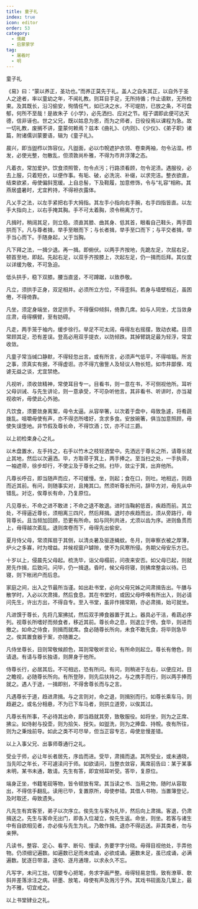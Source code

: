 ```yaml
---
title: 童子礼
index: true
icon: editor
order: 53
category:
  - 儒藏
  - 启蒙蒙学
tag:
  - 屠羲时
  - 明
---
```


童子礼  

《易》曰：“蒙以养正，圣功也。”而养正莫先于礼。盖人之自失其正，以自外于圣人之途者，率以童幼之年，不闻礼教。则耳目手足，无所持循；作止语默，无所检束。及其既长，沿习偷安，徇情任气，如已决之水，不可堤防，已放之条，不可盘郁，何所不至哉！是故朱子《小学》，必先洒扫、应对之节。程子谓即此便可达天德，信非诬也。世之父兄，既以姑息为恩，而为之师者，日役役焉以课程为急。故一切礼教，废搁不讲，童蒙何赖焉？兹本《曲礼》、《内则》、《少仪》、《弟子职》诸篇，附诸儒训蒙要语，辑为《童子礼》。  

晨兴，即当盥栉以饰容仪。凡盥面，必以巾帨遮护衣领、卷束两袖，勿令沾湿。栉发，必使光整，勿散乱，但须敦尚朴雅，不得为市井浮薄之态。  

凡着衣，常加爱护。饮食须照管，勿令点污；行路须看顾，勿令泥渍。遇服役，必去上服，只着短衣，以便作事。有垢、破，必洗浣、补缀，以求完洁。整衣欲直，结束欲紧，毋使偏斜宽缓。上自总髻，下及鞋履，加意修饰，令与“礼容”相称。其燕居盛暑时，尤宜矜持，不得袒衣露体。  

凡乂手之法，以左手紧把右手大拇指。其左手小指向右手腕，右手四指皆直。以左手大指向上，以右手掩其胸。手不可太着胸，须令稍离方寸。  

凡揖时，稍阔其足，则立稳。须直其膝、曲其身、低其首，眼看自己鞋头，两手圆拱而下。凡与尊者揖，举手至眼而下；与长者揖，举手至口而下；与平交者揖，举手当心而下。手随身起，乂于当胸。  

凡下拜之法，一揖少退。再一揖。即俯伏。以两手齐按地，先跪左足，次屈右足，顿首至地，即起。先起右足，以双手齐按膝上，次起左足，仍一揖而后拜。其仪度以详缓为敬，不可急迫。  

低头拱手，稳下双膝。腰当直竖，不可蹲踞，以致恭敬。  

凡立，须拱手正身，双足相并。必须所立方位，不得歪斜。若身与墙壁相近，虽困倦，不得倚靠。  

凡坐，须定身端坐，敛足拱手。不得偃仰倾斜，倚靠几席。如与人同坐，尤当敛身庄肃，毋得横臂，至有妨碍。  

凡走，两手笼于袖内，缓步徐行。举足不可太阔，毋得左右摇摆，致动衣裙。目须常顾其足，恐有差误。登高必用双手提衣，以防倾跌。其掉臂跳足最为轻浮，常宜收敛。  

凡童子常当缄口静默，不得轻忽出言。或有所言，必须声气低平，不得喧聒。所言之事，须真实有据，不得虚诳。亦不得亢傲訾人及轻议人物长短。如市井鄙俚、戏谑无益之谈，尤宜禁绝。  

凡视听，须收敛精神，常使耳目专一。目看书，则一意在书，不可侧视他所。耳听父母训诫、与先生讲论，则一意承受，不可杂听他言。其非看书、听讲时，亦当凝视收听，毋使此心外驰。  

凡饮食，须要敛身离案，毋令太逼。从容举箸，以次着于盘中，毋致急遽，将肴蔬拨乱。咀嚼毋使有声，亦不得恣所嗜好，贪求多食。安放碗箸，俱当加意照顾，毋使失误堕地。非节假及尊长命，不得饮酒；饮，亦不过三爵。  

以上初检束身心之礼。  

以木盘置水，左手持之，右手以竹木之枝轻洒堂中。先洒远于尊长之所，请尊长就止其地，然后以次遍洒。毕，方取帚于箕上，两手捧之。至当扫之处，一手执帚，一袖遮帚，徐步却行，不使尘及于尊长之侧。扫毕，敛尘于箕，出弃他所。  

凡尊长呼召，即当随声而应，不可缓慢。坐，则起；食在口，则吐。地相远，则趋而近其前。有问，则随事实对，且掩其口。然须听尊长所问，辞毕方对，毋先从中错乱。对讫，俟尊长有命，乃复原位。  

凡见尊长，不命之进不敢进；不命之退不敢退。进时当鞠躬低首，疾趋而前。其立处，不得逼近尊长，须相离三四尺，然后拜揖。退时亦疾趋而出，须从旁路行，毋背尊长。且当频加回顾，恐更有所命。如与同列共进，尤须以齿为序。进则鱼贯而上，毋得越次紊乱。退则席卷而下，毋得先出偷安。  

夏月侍父母，常须挥扇于其侧，以清炎暑及驱逐蝇蚊。冬月，则审察衣被之厚薄，炉火之多寡，时为增益。并候视窗户罅隙，使不为风寒所侵。务期父母安乐方已。  

十岁以上，侵晨先父母起。梳洗毕，诣父母榻前，问夜来安否。如父母已起，则就房先作揖，后致问。问毕，仍一揖退。昏时，候父母将寝，则拂席整衾以待。已寝，则下帐闭户而后息。  

家庭之间，出入之节最所当谨。如出赴书堂，必向父母兄姊之间肃揖告出。午膳与散学时，入必以次肃揖，然后食息。其在书堂时，或因父母呼唤有所出入，则必请问先生，许出方出，不得自专。至入书堂，虽非作揖常期，亦必肃揖，始可就坐。  

凡进馔于尊长，先将几案拂拭，然后双手捧食器置于其上。器具必干洁，肴蔬必序列。视尊长所嗜好而频食者，移近其前。尊长命之息，则退立于傍。食毕，则进而撤之。如命之侍食，则揖而就席。食必随尊长所向，未食不敢先食，将毕则急毕之。俟其置食器于案，亦随置之。  

凡侍坐尊长，目则常敬候颜色，耳则常敬听言论，有所命则起立。尊长有倦色，则请退。有请与尊长独语，则屏身于他所。  

侍尊长行，必居其后。不可相远，恐有所问。有问，则稍进于左右，以便应对。目之瞻视，必随尊长所向。有所登陟，则先后扶持之。与之携手而行，则以两手捧而就之。遇人于途，一揖即别，不得舍尊长而与之言。  

凡遇尊长于道，趋进肃揖。与之言则对，命之退，则揖别而行。如尊长乘车马，则趋避之。或名分相悬，不为已下车马者，则拱立道旁，以俟其过。  

凡尊长有所事，不必待其出命，即当趋就其旁，致敬服役。如将坐，则为之正席、拂尘。如侍射与投壶，则为拾矢、授矢。如盥洗，则为之捧盘、持帨。夜有所往，则为之秉烛前导。如此之类不可尽举，但当正容专志，毋使怠慢差错。  

以上入事父兄、出事师尊通行之礼。  

受业于师，必让年长者居先，序齿而进。受毕，肃揖而退。其所受业，或未通晓，当先叩之年长，不可遽渎问于师。如欲请问，当整衣敛容，离席前告曰：某于某事未明，某书未通，敢请。先生有答，即宜倾耳听受。答毕，复原位。  

端身正坐，书籍笔砚等物，皆令顿放有常。其当读之书、当用之物，随时从容取出，不得信手翻乱。读用已毕，复置原所，毋使参错。其借人书物，当置簿登记，及时取还，毋致遗失。  

凡先生有宾客至，弟子以次序立。俟先生与客为礼毕，然后向上肃揖。客退，仍肃揖送之。先生与客命无出门，即各入位凝立，俟先生返。命坐，则坐。若客与诸生中有自欲相见者，亦必俟与先生为礼，乃敢作揖。退亦不得远送。非其类者，勿与亲狎。  

凡读书，整容、定心、看字、断句、慢读，务要字字分晓。毋得目视他处，手弄他物。仍须细记遍数。如遍数已足而未成诵，必欲成诵。遍数未足，虽已成诵，必满遍数。犹逐日带温，逐旬、逐月通理，以求永久不忘。  

凡写字，未问工拙，切要专心把笔，务求字画严整。毋得轻易怠惰，致有潦草、欹斜并差落涂注之病。研墨、放笔，毋使有声及溅污于外。其戏书砚面及几案上，最为不雅，切宜戒之。  

以上书堂肄业之礼。  
